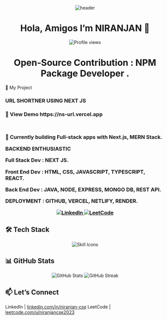 <p align="center">
  <img src="https://capsule-render.vercel.app/api?text=I%20am%20STOIC&animation=fadeIn&type=waving&color=0:FF0000,100:800000&fontColor=FFFFFF&height=120" alt="header"/>
</p>


<h1 align="center">Hola, Amigos I’m NIRANJAN 👋</h1>

<p align="center">
  <img src="https://komarev.com/ghpvc/?username=niranjan20rc&style=flat-square&color=blue" alt="Profile views"/>
</p>


<h1 align="center">
  Open‑Source Contribution : NPM Package Developer .
  
</h1>
🚀 My Project

<h3> URL SHORTNER USING NEXT JS<h3/>
 <p> 🔗 View Demo https://ns-url.vercel.app </p> 
<br/>
<p></p>

🔭 Currently building Full‑stack apps with Next.js, MERN Stack.  
<p>BACKEND ENTHUSIASTIC</p> 
<p>Full Stack Dev : NEXT JS.</p>
<p>Front End Dev : HTML, CSS, JAVASCRIPT, TYPESCRIPT, REACT.</p>
<p>Back End Dev : JAVA, NODE, EXPRESS, MONGO DB, REST API.</p>
<p>DEPLOYMENT : GITHUB, VERCEL, NETLIFY, RENDER.</p>

<p align="center">
  <a href="https://www.linkedin.com/in/niranjan-cse/" target="_blank">
    <img src="https://img.shields.io/badge/LinkedIn-Connect-blue?logo=linkedin&style=for-the-badge" alt="LinkedIn"/>
  </a>
  <a href="https://leetcode.com/u/niranjancse2023/" target="_blank">
    <img src="https://img.shields.io/badge/LeetCode-Visit-orange?logo=leetcode&style=for-the-badge" alt="LeetCode"/>
  </a>
</p>

## 🛠 Tech Stack

<p align="center">
  <img src="https://skillicons.dev/icons?i=java,html,css,js,ts,react,nodejs,express,mongodb,nextjs,reactnative,netlify,vercel&theme=light" alt="Skill Icons"/>
</p>

## 📊 GitHub Stats

<p align="center">
  <img src="https://github-readme-stats.vercel.app/api?username=niranjan20rc&show_icons=true&theme=radical" alt="GitHub Stats"/>
  <img src="https://github-readme-streak-stats.herokuapp.com/?user=niranjan20rc&theme=radical" alt="GitHub Streak"/>
</p>

## 📫 Let’s Connect


 LinkedIn | [linkedin.com/in/niranjan-cse](https://www.linkedin.com/in/niranjan-cse/) 
 LeetCode | [leetcode.com/u/niranjancse2023](https://leetcode.com/u/niranjancse2023/)
